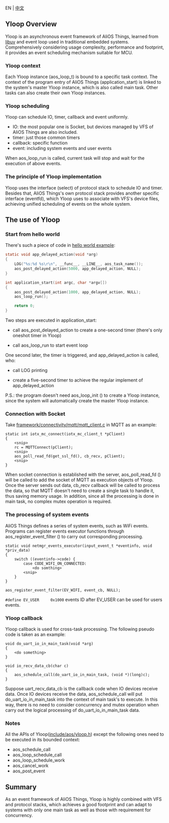EN | [中文](Yloop-Event-Framework.zh)

## Yloop Overview

Yloop is an asynchronous event framework of AliOS Things, learned from [libuv](https://github.com/libuv/libuv) and event loop used in traditional embedded systems. Comprehensively considering usage complexity, performance and footprint, it provides an event scheduling mechanism suitable for MCU.

### Yloop context

Each Yloop instance (aos_loop_t) is bound to a specific task context. The context of the program entry of AliOS Things (application_start) is linked to the system's master Yloop instance, which is also called main task. Other tasks can also create their own Yloop instances.

### Yloop scheduling

Yloop can schedule IO, timer, callback and event uniformly.

- IO: the most popular one is Socket, but devices managed by VFS of AliOS Things are also included.
- timer: just those common timers 
- callback: specific function
- event: including system events and user events

When aos_loop_run is called, current task will stop and wait for the execution of above events.

### The principle of Yloop implementation

Yloop uses the interface (select) of protocol stack to schedule IO and timer. Besides that, AliOS Things's own protocol stack provides another specific interface (eventfd), which Yloop uses to associate with VFS's device files, achieving unified scheduling of events on the whole system.

## The use of Yloop

### Start from hello world

There's such a piece of code in [hello world example](https://github.com/alibaba/AliOS-Things/blob/master/example/helloworld/helloworld.c):

```c
static void app_delayed_action(void *arg)
{
    LOG("%s:%d %s\r\n", __func__, __LINE__, aos_task_name());
    aos_post_delayed_action(5000, app_delayed_action, NULL);
}

int application_start(int argc, char *argv[])
{
    aos_post_delayed_action(1000, app_delayed_action, NULL);
    aos_loop_run();

    return 0;
}
```

Two steps are executed in application_start:

- call aos_post_delayed_action to create a one-second timer (there's only oneshot timer in Yloop)

- call aos_loop_run to start event loop



One second later, the timer is triggered, and app_delayed_action is called, who:

- call LOG printing

- create a five-second timer to achieve the regular implement of app_delayed_action



P.S.: the program doesn't need aos_loop_init () to create a Yloop instance, since the system will automatically create the master Yloop instance.

### Connection with Socket

Take [framework/connectivity/mqtt/mqtt_client.c](https://github.com/alibaba/AliOS-Things/blob/master/framework/connectivity/mqtt/mqtt_client.c) in MQTT as an example: 

```
static int iotx_mc_connect(iotx_mc_client_t *pClient)
{
    <snip>
    rc = MQTTConnect(pClient);
    <snip>
    aos_poll_read_fd(get_ssl_fd(), cb_recv, pClient);
    <snip>
}
```

When socket connection is established with the server, aos_poll_read_fd () will be called to add the socket of MQTT as execution objects of Yloop. Once the server sends out data, cb_recv callback will be called to process the data, so that MQTT doesn't need to create a single task to handle it, thus saving memory usage. In addition, since all the processing is done in main task, no complex mutex operation is required.

### The processing of system events

AliOS Things defines a series of system events, such as WiFi events. Programs can register events executor functions through aos_register_event_filter () to carry out corresponding processing.

```
static void netmgr_events_executor(input_event_t *eventinfo, void *priv_data)
{
    switch ((eventinfo->code) {
        case CODE_WIFI_ON_CONNECTED:
            <do somthing>
        <snip>
    }
}

aos_register_event_filter(EV_WIFI, event_cb, NULL);
```

`#define EV_USER     0x1000`
events ID after EV_USER can be used for users events.

### Yloop callback

Yloop callback is used for cross-task processing. The following pseudo code is taken as an example: 

```
void do_uart_io_in_main_task(void *arg)
{
    <do something>
}

void io_recv_data_cb(char c)
{
    aos_schedule_call(do_uart_io_in_main_task, (void *)(long)c);
}
```

Suppose uart_recv_data_cb is the callback code when IO devices receive data. Once IO devices receive the data, aos_schedule_call will put do_uart_io_in_main_task into the context of main task's to execute. In this way, there is no need to consider concurrency and mutex operation when carry out the logical processing of do_uart_io_in_main_task data.

### Notes

All the APIs of Yloop([include/aos/yloop.h](https://github.com/alibaba/AliOS-Things/wiki/AliOS-Things-API-YLOOP-Guide)) except the following ones need to be executed in its bounded context:

- aos_schedule_call
- aos_loop_schedule_call
- aos_loop_schedule_work
- aos_cancel_work
- aos_post_event

## Summary

As an event framework of AliOS Things, Yloop is highly combined with VFS and protocol stacks, which achieves a good footprint and can adapt to systems with only one main task as well as those with requirement for concurrency.
